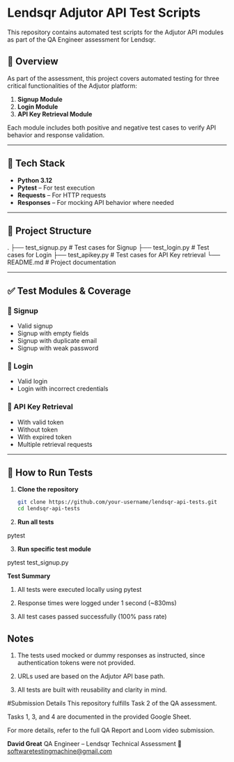 # Lendsqr Adjutor API Test Scripts

This repository contains automated test scripts for the Adjutor API modules as part of the QA Engineer assessment for Lendsqr.

## 📌 Overview

As part of the assessment, this project covers automated testing for three critical functionalities of the Adjutor platform:

1. **Signup Module**
2. **Login Module**
3. **API Key Retrieval Module**

Each module includes both positive and negative test cases to verify API behavior and response validation.

---

## 🔧 Tech Stack

- **Python 3.12**
- **Pytest** – For test execution
- **Requests** – For HTTP requests
- **Responses** – For mocking API behavior where needed

---

## 📁 Project Structure

.
├── test_signup.py # Test cases for Signup
├── test_login.py # Test cases for Login
├── test_apikey.py # Test cases for API Key retrieval
└── README.md # Project documentation


---

## ✅ Test Modules & Coverage

### 🔐 Signup
- Valid signup
- Signup with empty fields
- Signup with duplicate email
- Signup with weak password

### 🔐 Login
- Valid login
- Login with incorrect credentials

### 🔐 API Key Retrieval
- With valid token
- Without token
- With expired token
- Multiple retrieval requests

---

## 🧪 How to Run Tests

1. **Clone the repository**
   ```bash
   git clone https://github.com/your-username/lendsqr-api-tests.git
   cd lendsqr-api-tests

2. **Run all tests**

pytest

3. **Run specific test module**

pytest test_signup.py

**Test Summary**
1. All tests were executed locally using pytest

2. Response times were logged under 1 second (~830ms)

3. All test cases passed successfully (100% pass rate)

## Notes
1. The tests used mocked or dummy responses as instructed, since authentication tokens were not provided.

2. URLs used are based on the Adjutor API base path.

3. All tests are built with reusability and clarity in mind.

#Submission Details
This repository fulfills Task 2 of the QA assessment.

Tasks 1, 3, and 4 are documented in the provided Google Sheet.

For more details, refer to the full QA Report and Loom video submission.


**David Great**
QA Engineer – Lendsqr Technical Assessment
📧 softwaretestingmachine@gmail.com

